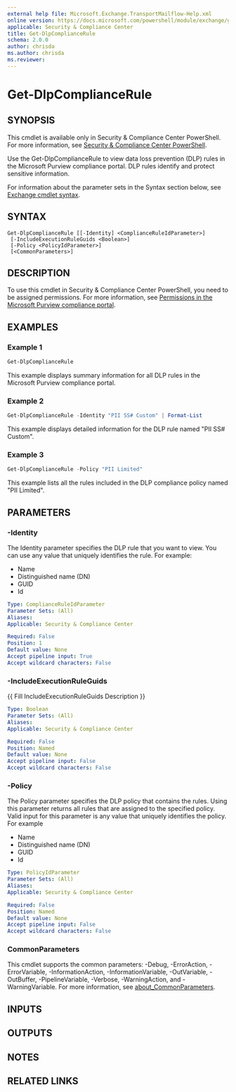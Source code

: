 ```yaml
---
external help file: Microsoft.Exchange.TransportMailflow-Help.xml
online version: https://docs.microsoft.com/powershell/module/exchange/get-dlpcompliancerule
applicable: Security & Compliance Center
title: Get-DlpComplianceRule
schema: 2.0.0
author: chrisda
ms.author: chrisda
ms.reviewer:
---
```


# Get-DlpComplianceRule

## SYNOPSIS
This cmdlet is available only in Security & Compliance Center PowerShell. For more information, see [Security & Compliance Center PowerShell](https://docs.microsoft.com/powershell/exchange/scc-powershell).

Use the Get-DlpComplianceRule to view data loss prevention (DLP) rules in the Microsoft Purview compliance portal. DLP rules identify and protect sensitive information.

For information about the parameter sets in the Syntax section below, see [Exchange cmdlet syntax](https://docs.microsoft.com/powershell/exchange/exchange-cmdlet-syntax).

## SYNTAX

```
Get-DlpComplianceRule [[-Identity] <ComplianceRuleIdParameter>]
 [-IncludeExecutionRuleGuids <Boolean>]
 [-Policy <PolicyIdParameter>]
 [<CommonParameters>]
```

## DESCRIPTION
To use this cmdlet in Security & Compliance Center PowerShell, you need to be assigned permissions. For more information, see [Permissions in the Microsoft Purview compliance portal](https://docs.microsoft.com/microsoft-365/compliance/microsoft-365-compliance-center-permissions).

## EXAMPLES

### Example 1
```powershell
Get-DlpComplianceRule
```

This example displays summary information for all DLP rules in the Microsoft Purview compliance portal.

### Example 2
```powershell
Get-DlpComplianceRule -Identity "PII SS# Custom" | Format-List
```

This example displays detailed information for the DLP rule named "PII SS# Custom".

### Example 3
```powershell
Get-DlpComplianceRule -Policy "PII Limited"
```

This example lists all the rules included in the DLP compliance policy named "PII Limited".

## PARAMETERS

### -Identity
The Identity parameter specifies the DLP rule that you want to view. You can use any value that uniquely identifies the rule. For example:

- Name
- Distinguished name (DN)
- GUID
- Id

```yaml
Type: ComplianceRuleIdParameter
Parameter Sets: (All)
Aliases:
Applicable: Security & Compliance Center

Required: False
Position: 1
Default value: None
Accept pipeline input: True
Accept wildcard characters: False
```

### -IncludeExecutionRuleGuids
{{ Fill IncludeExecutionRuleGuids Description }}

```yaml
Type: Boolean
Parameter Sets: (All)
Aliases:
Applicable: Security & Compliance Center

Required: False
Position: Named
Default value: None
Accept pipeline input: False
Accept wildcard characters: False
```

### -Policy
The Policy parameter specifies the DLP policy that contains the rules. Using this parameter returns all rules that are assigned to the specified policy. Valid input for this parameter is any value that uniquely identifies the policy. For example

- Name
- Distinguished name (DN)
- GUID
- Id

```yaml
Type: PolicyIdParameter
Parameter Sets: (All)
Aliases:
Applicable: Security & Compliance Center

Required: False
Position: Named
Default value: None
Accept pipeline input: False
Accept wildcard characters: False
```

### CommonParameters
This cmdlet supports the common parameters: -Debug, -ErrorAction, -ErrorVariable, -InformationAction, -InformationVariable, -OutVariable, -OutBuffer, -PipelineVariable, -Verbose, -WarningAction, and -WarningVariable. For more information, see [about_CommonParameters](https://go.microsoft.com/fwlink/p/?LinkID=113216).

## INPUTS

###  

## OUTPUTS

###  

## NOTES

## RELATED LINKS
